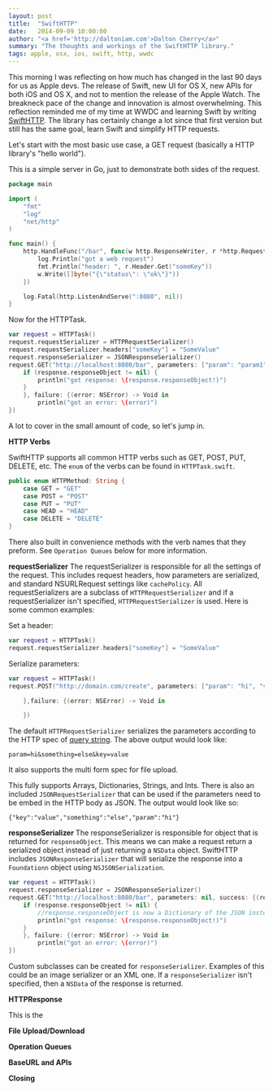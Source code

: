 ```yaml
---
layout: post
title:  "SwiftHTTP"
date:   2014-09-09 10:00:00
author: "<a href='http://daltoniam.com'>Dalton Cherry</a>"
summary: "The thoughts and workings of the SwiftHTTP library."
tags: apple, osx, ios, swift, http, wwdc
---
```


This morning I was reflecting on how much has changed in the last 90 days for us as Apple devs. The release of Swift, new UI for OS X, new APIs for both iOS and OS X, and not to mention the release of the Apple Watch. The breakneck pace of the change and innovation is almost overwhelming. This reflection reminded me of my time at WWDC and learning Swift by writing [SwiftHTTP](https://github.com/daltoniam/SwiftHTTP). The library has certainly change a lot since that first version but still has the same goal, learn Swift and simplify HTTP requests.

Let's start with the most basic use case, a GET request (basically a HTTP library's "hello world").

This is a simple server in Go, just to demonstrate both sides of the request.

```go
package main

import (
    "fmt"
    "log"
    "net/http"
)

func main() {
    http.HandleFunc("/bar", func(w http.ResponseWriter, r *http.Request) {
        log.Println("got a web request")
        fmt.Println("header: ", r.Header.Get("someKey"))
        w.Write([]byte("{\"status\": \"ok\"}"))
    })

    log.Fatal(http.ListenAndServe(":8080", nil))
}
```

Now for the HTTPTask.
```swift
var request = HTTPTask()
request.requestSerializer = HTTPRequestSerializer()
request.requestSerializer.headers["someKey"] = "SomeValue"
request.responseSerializer = JSONResponseSerializer()
request.GET("http://localhost:8080/bar", parameters: ["param": "param1", "array": ["first array element","second","third"], "num": 23], success: {(response: HTTPResponse) -> Void in
    if (response.responseObject != nil) {
        println("got response: \(response.responseObject!)")
    }
    }, failure: {(error: NSError) -> Void in
        println("got an error: \(error)")
})
```
A lot to cover in the small amount of code, so let's jump in.

**HTTP Verbs**

SwiftHTTP supports all common HTTP verbs such as GET, POST, PUT, DELETE, etc. The `enum` of the verbs can be found in `HTTPTask.swift`.

```swift
public enum HTTPMethod: String {
    case GET = "GET"
    case POST = "POST"
    case PUT = "PUT"
    case HEAD = "HEAD"
    case DELETE = "DELETE"
}
```

There also built in convenience methods with the verb names that they preform. See `Operation Queues` below for more information.

**requestSerializer**
The requestSerializer is responsible for all the settings of the request. This includes request headers, how parameters are serialized, and standard NSURLRequest settings like `cachePolicy`. All requestSerializers are a subclass of `HTTPRequestSerializer` and if a requestSerializer isn't specified, `HTTPRequestSerializer` is used. Here is some common examples:

Set a header:

```swift
var request = HTTPTask()
request.requestSerializer.headers["someKey"] = "SomeValue"
```

Serialize parameters:

```swift
var request = HTTPTask()
request.POST("http://domain.com/create", parameters: ["param": "hi", "something": "else", "key": "value"], success: {(response: HTTPResponse) -> Void in

    },failure: {(error: NSError) -> Void in

    })
```

The default `HTTPRequestSerializer` serializes the parameters according to the HTTP spec of [query string](http://en.wikipedia.org/wiki/Query_string). The above output would look like:

```
param=hi&something=else&key=value
```
It also supports the multi form spec for file upload.

This fully supports Arrays, Dictionaries, Strings, and Ints. There is also an included `JSONRequestSerializer` that can be used if the parameters need to be embed in the HTTP body as JSON. The output would look like so:

```
{"key":"value","something":"else","param":"hi"}
```

**responseSerializer**
The responseSerializer is responsible for object that is returned for `responseObject`. This means we can make a request return a serialized object instead of just returning a `NSData` object. SwiftHTTP includes `JSONResponseSerializer` that will serialize the response into a `Foundationn` object using `NSJSONSerialization`.

```swift
var request = HTTPTask()
request.responseSerializer = JSONResponseSerializer()
request.GET("http://localhost:8080/bar", parameters: nil, success: {(response: HTTPResponse) -> Void in
    if (response.responseObject != nil) {
        //response.responseObject is now a Dictionary of the JSON instead of just raw NSData
        println("got response: \(response.responseObject!)")
    }
    }, failure: {(error: NSError) -> Void in
        println("got an error: \(error)")
})
``` 
Custom subclasses can be created for `responseSerializer`. Examples of this could be an image serializer or an XML one. If a `responseSerializer` isn't specified, then a `NSData` of the response is returned. 

**HTTPResponse**

This is the  

**File Upload/Download**


**Operation Queues**

**BaseURL and APIs**

**Closing**








